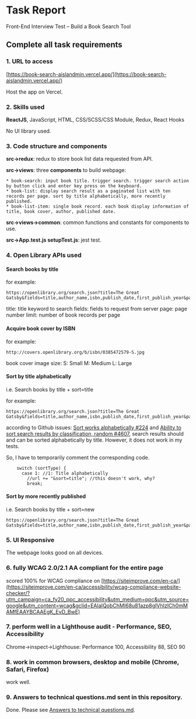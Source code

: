 # Task Report

Front-End Interview Test – Build a Book Search Tool

## Complete all task requirements

### 1. URL to access

[https://book-search-aislandmin.vercel.app/](https://book-search-aislandmin.vercel.app/)

Host the app on Vercel.

### 2. Skills used

**ReactJS**, JavaScript, HTML, CSS/SCSS/CSS Module, Redux, React Hooks

No UI library used.

### 3. Code structure and components

**src->redux**: redux to store book list data requested from API.

**src->views**: three **components** to build webpage:

    * book-search: input book title. trigger search. trigger search action by button click and enter key press on the keyboard.
    * book-list: display search result as a paginated list with ten records per page. sort by title alphabetically, more recently published. 
    * book-list-item: single book record. each book display information of title, book cover, author, published date.

**src->views->common**: common functions and constants for components to use.

**src->App.test.js  setupTest.js**: jest test.

### 4. Open Library APIs used

#### Search books by title
for example:

```
https://openlibrary.org/search.json?title=The Great Gatsby&fields=title,author_name,isbn,publish_date,first_publish_year&page=1&limit=10
```

title: title keyword to search
fields: fields to request from server
page: page number
limit: number of book records per page

#### Acquire book cover by ISBN
for example:

```
http://covers.openlibrary.org/b/isbn/0385472579-S.jpg
```

book cover image size: S: Small  M: Medium L: Large

#### Sort by title alphabetically
i.e. Search books by title + sort=title

for example:
```
https://openlibrary.org/search.json?title=The Great Gatsby&fields=title,author_name,isbn,publish_date,first_publish_year&page=1&limit=10&sort=title
```

according to Github issues: [Sort works alphabetically #224](https://github.com/internetarchive/openlibrary/pull/224) and [Ability to sort search results by classification, random #4607](https://github.com/internetarchive/openlibrary/pull/4607/commits/cb2185ce6ba7df7e0ea1161fa62fbaeb78cacfc2), search results should and can be sorted alphabetically by title. However, it does not work in my tests. 

So, I have to temporarily comment the corresponding code.
```
    switch (sortType) {
      case 1: //1: Title alphabetically
        //url += "&sort=title"; //this doesn't work, why?
        break;
```

#### Sort by more recently published
i.e. Search books by title + sort=new
```
https://openlibrary.org/search.json?title=The Great Gatsby&fields=title,author_name,isbn,publish_date,first_publish_year&page=1&limit=10&sort=new
```

### 5. UI Responsive 

The webpage looks good on all devices.

### 6. fully WCAG 2.0/2.1 AA compliant for the entire page

scored 100% for WCAG compliance on 
[https://siteimprove.com/en-ca/](https://siteimprove.com/en-ca/accessibility/wcag-compliance-website-checker/?utm_campaign=ca_fy20_ppc_accessibility&utm_medium=ppc&utm_source=google&utm_content=wcag&gclid=EAIaIQobChMI68u81azp8gIVhIzICh0mMAMfEAAYBCAAEgK_EvD_BwE)

### 7. perform well in a Lighthouse audit - Performance, SEO, Accessibility
Chrome->inspect->Lighthouse: 
Performance 100, Accessibility 88, SEO 90

### 8. work in common browsers, desktop and mobile (Chrome, Safari, Firefox)
work well.

### 9. Answers to technical questions.md sent in this repository.
Done. Please see [Answers to technical questions.md](https://github.com/aislandmin/book-search-tool/blob/main/Answers%20to%20technical%20questions.md).